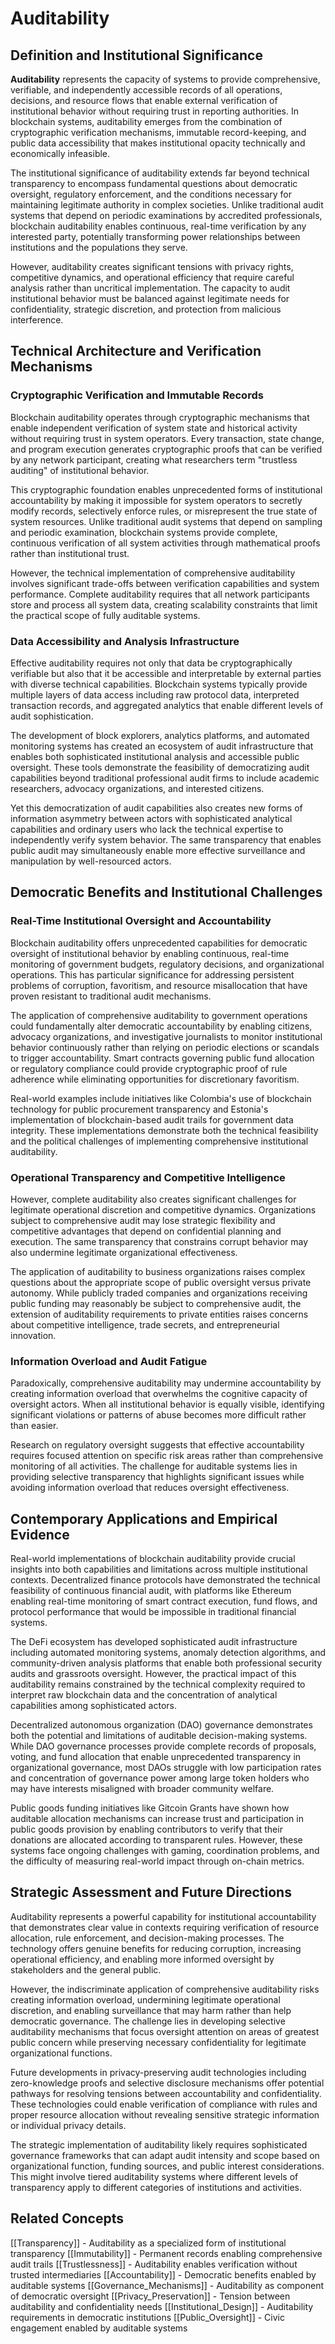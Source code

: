 # Auditability

## Definition and Institutional Significance

**Auditability** represents the capacity of systems to provide comprehensive, verifiable, and independently accessible records of all operations, decisions, and resource flows that enable external verification of institutional behavior without requiring trust in reporting authorities. In blockchain systems, auditability emerges from the combination of cryptographic verification mechanisms, immutable record-keeping, and public data accessibility that makes institutional opacity technically and economically infeasible.

The institutional significance of auditability extends far beyond technical transparency to encompass fundamental questions about democratic oversight, regulatory enforcement, and the conditions necessary for maintaining legitimate authority in complex societies. Unlike traditional audit systems that depend on periodic examinations by accredited professionals, blockchain auditability enables continuous, real-time verification by any interested party, potentially transforming power relationships between institutions and the populations they serve.

However, auditability creates significant tensions with privacy rights, competitive dynamics, and operational efficiency that require careful analysis rather than uncritical implementation. The capacity to audit institutional behavior must be balanced against legitimate needs for confidentiality, strategic discretion, and protection from malicious interference.

## Technical Architecture and Verification Mechanisms

### Cryptographic Verification and Immutable Records

Blockchain auditability operates through cryptographic mechanisms that enable independent verification of system state and historical activity without requiring trust in system operators. Every transaction, state change, and program execution generates cryptographic proofs that can be verified by any network participant, creating what researchers term "trustless auditing" of institutional behavior.

This cryptographic foundation enables unprecedented forms of institutional accountability by making it impossible for system operators to secretly modify records, selectively enforce rules, or misrepresent the true state of system resources. Unlike traditional audit systems that depend on sampling and periodic examination, blockchain systems provide complete, continuous verification of all system activities through mathematical proofs rather than institutional trust.

However, the technical implementation of comprehensive auditability involves significant trade-offs between verification capabilities and system performance. Complete auditability requires that all network participants store and process all system data, creating scalability constraints that limit the practical scope of fully auditable systems.

### Data Accessibility and Analysis Infrastructure

Effective auditability requires not only that data be cryptographically verifiable but also that it be accessible and interpretable by external parties with diverse technical capabilities. Blockchain systems typically provide multiple layers of data access including raw protocol data, interpreted transaction records, and aggregated analytics that enable different levels of audit sophistication.

The development of block explorers, analytics platforms, and automated monitoring systems has created an ecosystem of audit infrastructure that enables both sophisticated institutional analysis and accessible public oversight. These tools demonstrate the feasibility of democratizing audit capabilities beyond traditional professional audit firms to include academic researchers, advocacy organizations, and interested citizens.

Yet this democratization of audit capabilities also creates new forms of information asymmetry between actors with sophisticated analytical capabilities and ordinary users who lack the technical expertise to independently verify system behavior. The same transparency that enables public audit may simultaneously enable more effective surveillance and manipulation by well-resourced actors.

## Democratic Benefits and Institutional Challenges

### Real-Time Institutional Oversight and Accountability

Blockchain auditability offers unprecedented capabilities for democratic oversight of institutional behavior by enabling continuous, real-time monitoring of government budgets, regulatory decisions, and organizational operations. This has particular significance for addressing persistent problems of corruption, favoritism, and resource misallocation that have proven resistant to traditional audit mechanisms.

The application of comprehensive auditability to government operations could fundamentally alter democratic accountability by enabling citizens, advocacy organizations, and investigative journalists to monitor institutional behavior continuously rather than relying on periodic elections or scandals to trigger accountability. Smart contracts governing public fund allocation or regulatory compliance could provide cryptographic proof of rule adherence while eliminating opportunities for discretionary favoritism.

Real-world examples include initiatives like Colombia's use of blockchain technology for public procurement transparency and Estonia's implementation of blockchain-based audit trails for government data integrity. These implementations demonstrate both the technical feasibility and the political challenges of implementing comprehensive institutional auditability.

### Operational Transparency and Competitive Intelligence

However, complete auditability also creates significant challenges for legitimate operational discretion and competitive dynamics. Organizations subject to comprehensive audit may lose strategic flexibility and competitive advantages that depend on confidential planning and execution. The same transparency that constrains corrupt behavior may also undermine legitimate organizational effectiveness.

The application of auditability to business organizations raises complex questions about the appropriate scope of public oversight versus private autonomy. While publicly traded companies and organizations receiving public funding may reasonably be subject to comprehensive audit, the extension of auditability requirements to private entities raises concerns about competitive intelligence, trade secrets, and entrepreneurial innovation.

### Information Overload and Audit Fatigue

Paradoxically, comprehensive auditability may undermine accountability by creating information overload that overwhelms the cognitive capacity of oversight actors. When all institutional behavior is equally visible, identifying significant violations or patterns of abuse becomes more difficult rather than easier.

Research on regulatory oversight suggests that effective accountability requires focused attention on specific risk areas rather than comprehensive monitoring of all activities. The challenge for auditable systems lies in providing selective transparency that highlights significant issues while avoiding information overload that reduces oversight effectiveness.

## Contemporary Applications and Empirical Evidence

Real-world implementations of blockchain auditability provide crucial insights into both capabilities and limitations across multiple institutional contexts. Decentralized finance protocols have demonstrated the technical feasibility of continuous financial audit, with platforms like Ethereum enabling real-time monitoring of smart contract execution, fund flows, and protocol performance that would be impossible in traditional financial systems.

The DeFi ecosystem has developed sophisticated audit infrastructure including automated monitoring systems, anomaly detection algorithms, and community-driven analysis platforms that enable both professional security audits and grassroots oversight. However, the practical impact of this auditability remains constrained by the technical complexity required to interpret raw blockchain data and the concentration of analytical capabilities among sophisticated actors.

Decentralized autonomous organization (DAO) governance demonstrates both the potential and limitations of auditable decision-making systems. While DAO governance processes provide complete records of proposals, voting, and fund allocation that enable unprecedented transparency in organizational governance, most DAOs struggle with low participation rates and concentration of governance power among large token holders who may have interests misaligned with broader community welfare.

Public goods funding initiatives like Gitcoin Grants have shown how auditable allocation mechanisms can increase trust and participation in public goods provision by enabling contributors to verify that their donations are allocated according to transparent rules. However, these systems face ongoing challenges with gaming, coordination problems, and the difficulty of measuring real-world impact through on-chain metrics.

## Strategic Assessment and Future Directions

Auditability represents a powerful capability for institutional accountability that demonstrates clear value in contexts requiring verification of resource allocation, rule enforcement, and decision-making processes. The technology offers genuine benefits for reducing corruption, increasing operational efficiency, and enabling more informed oversight by stakeholders and the general public.

However, the indiscriminate application of comprehensive auditability risks creating information overload, undermining legitimate operational discretion, and enabling surveillance that may harm rather than help democratic governance. The challenge lies in developing selective auditability mechanisms that focus oversight attention on areas of greatest public concern while preserving necessary confidentiality for legitimate organizational functions.

Future developments in privacy-preserving audit technologies including zero-knowledge proofs and selective disclosure mechanisms offer potential pathways for resolving tensions between accountability and confidentiality. These technologies could enable verification of compliance with rules and proper resource allocation without revealing sensitive strategic information or individual privacy details.

The strategic implementation of auditability likely requires sophisticated governance frameworks that can adapt audit intensity and scope based on organizational function, funding sources, and public interest considerations. This might involve tiered auditability systems where different levels of transparency apply to different categories of institutions and activities.

## Related Concepts

[[Transparency]] - Auditability as a specialized form of institutional transparency
[[Immutability]] - Permanent records enabling comprehensive audit trails
[[Trustlessness]] - Auditability enables verification without trusted intermediaries
[[Accountability]] - Democratic benefits enabled by auditable systems
[[Governance_Mechanisms]] - Auditability as component of democratic oversight
[[Privacy_Preservation]] - Tension between auditability and confidentiality needs
[[Institutional_Design]] - Auditability requirements in democratic institutions
[[Public_Oversight]] - Civic engagement enabled by auditable systems
